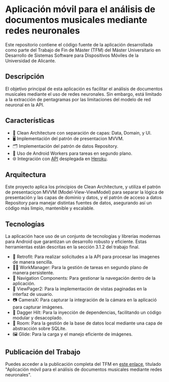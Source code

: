 # Aplicación móvil para el análisis de documentos musicales mediante redes neuronales

Este repositorio contiene el código fuente de la aplicación desarrollada como parte del Trabajo de Fin de Máster (TFM) del Máster Universitario en Desarrollo de Sistemas Software para Dispositivos Móviles de la Universidad de Alicante.

## Descripción

El objetivo principal de esta aplicación es facilitar el análisis de documentos musicales mediante el uso de redes neuronales. Sin embargo, está limitado a la extracción de pentagramas por las limitaciones del modelo de red neuronal en la API.

## Características
- 🌟 Clean Architecture con separación de capas: Data, Domain, y UI.
- 🖥️ Implementación del patrón de presentacion MVVM.
- 🗂️ Implementación del patrón de datos Repository.
- 🔄 Uso de Android Workers para tareas en segundo plano.
- 🌐 Integración con [API](https://github.com/samuel0122/TFM_Api) desplegada en [Heroku](https://www.heroku.com/home).

## Arquitectura

Este proyecto aplica los principios de Clean Architecture, y utiliza el patrón de presentaciçon MVVM (Model-View-ViewModel) para separar la lógica de presentación y las capas de dominio y datos, y el patrón de acceso a datos Repository para manejar distintas fuentes de datos, asegurando así un código más limpio, mantenible y escalable.

## Tecnologías

La aplicación hace uso de un conjunto de tecnologías y librerías modernas para Android que garantizan un desarrollo robusto y eficiente. Estas herramientas están descritas en la sección 3.1.2 del trabajo final.

- 🛜 Retrofit: Para realizar solicitudes a la API para procesar las imagenes de manera sencilla.
- 👷🏻 WorkManager: Para la gestión de tareas en segundo plano de manera persistente.
- 🧭 Navigation Components: Para gestionar la navegación dentro de la aplicación.
- 📖 ViewPager2: Para la implementación de vistas paginadas en la interfaz de usuario.
- 📷 CameraX: Para capturar la integración de la cámara en la aplicació para capturar imágenes.
- 💉 Dagger Hilt: Para la inyección de dependencias, facilitando un código modular y desacoplado.
- 💾 Room: Para la gestión de la base de datos local mediante una capa de abstracción sobre SQLite.
- 🖼️ Glide: Para la carga y el manejo eficiente de imágenes.
    
## Publicación del Trabajo

Puedes acceder a la publicación completa del TFM en [este enlace](http://hdl.handle.net/10045/147284), titulado "Aplicación móvil para el análisis de documentos musicales mediante redes neuronales".
